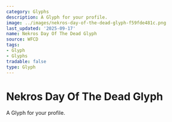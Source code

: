 ```yaml
---
category: Glyphs
description: A Glyph for your profile.
image: ../images/nekros-day-of-the-dead-glyph-f59fde481c.png
last_updated: '2025-09-17'
name: Nekros Day Of The Dead Glyph
source: WFCD
tags:
- Glyph
- Glyphs
tradable: false
type: Glyph
---
```


# Nekros Day Of The Dead Glyph

A Glyph for your profile.

